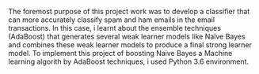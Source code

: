 The foremost purpose of this project  work was to develop a classifier that can more accurately classify spam and ham emails in the email transactions. In this case, i learnt about the ensemble techniques (AdaBoost) that generates several weak learner models like Naïve Bayes and combines these weak learner models to produce a final strong learner model. To implement this project of boosting Naive Bayes a Machine learning algorith by AdaBoost techniques, i used Python 3.6 environment. 


